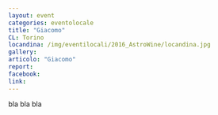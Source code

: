 ```yaml
---
layout: event
categories: eventolocale
title: "Giacomo"
CL: Torino
locandina: /img/eventilocali/2016_AstroWine/locandina.jpg
gallery:
articolo: "Giacomo"
report:
facebook: 
link: 
---
```


bla bla bla
